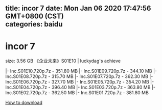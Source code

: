 
title: incor 7
date: Mon Jan 06 2020 17:47:56 GMT+0800 (CST)    
categories: baidu
---

# incor 7
size: 3.56 GB
 《企业未来》S01E10 | luckydag's achieve
 
|- Inc.S01E10.720p.7z - 351.80 MB
|- Inc.S01E09.720p.7z - 344.10 MB
|- Inc.S01E08.720p.7z - 315.70 MB
|- Inc.S01E07.720p.7z - 362.30 MB
|- Inc.S01E06.720p.7z - 327.70 MB
|- Inc.S01E05.720p.7z - 354.20 MB
|- Inc.S01E04.720p.7z - 396.40 MB
|- Inc.S01E03.720p.7z - 363.80 MB
|- Inc.S01E02.720p.7z - 362.50 MB
|- Inc.S01E01.720p.7z - 381.80 MB

[How to download](https://bpcam.bemobtrk.com/go/2ceec3aa-1ca2-46d6-b9ff-aaa5c184517c?jno=1043)
